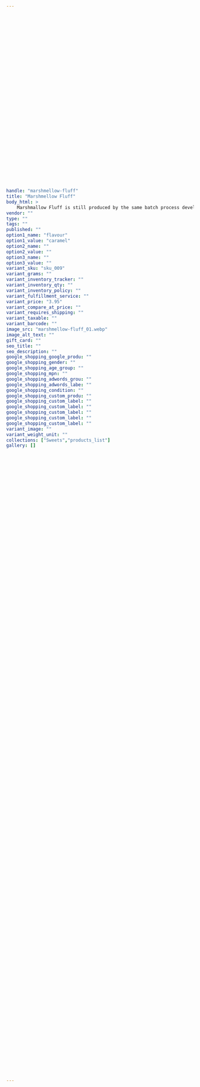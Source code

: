```yaml
---
 
 

 
 

 
 

 
 

 
 

 
 

 
 

 
 

 
 

 
 

 
 

handle: "marshmellow-fluff"
title: "Marshmellow Fluff"
body_html: >
    Marshmallow Fluff is still produced by the same batch process developed over 75 years ago - it's the only marshmallow creme made in this manner. It's what makes Durkee-Mower's product so fluffy, white, and smooth; it's what makes the difference. Because Marshmallow Fluff is made only with the finest ingredients under the most demanding sanitary conditions, it requires no artificial preservatives. 
vendor: ""
type: ""
tags: ""
published: ""
option1_name: "flavour"
option1_value: "caramel"
option2_name: ""
option2_value: ""
option3_name: ""
option3_value: ""
variant_sku: "sku_009"
variant_grams: ""
variant_inventory_tracker: ""
variant_inventory_qty: ""
variant_inventory_policy: ""
variant_fulfillment_service: ""
variant_price: "3.95"
variant_compare_at_price: ""
variant_requires_shipping: ""
variant_taxable: ""
variant_barcode: ""
image_src: "marshmellow-fluff_01.webp"
image_alt_text: ""
gift_card: ""
seo_title: ""
seo_description: ""
google_shopping_google_produ: ""
google_shopping_gender: ""
google_shopping_age_group: ""
google_shopping_mpn: ""
google_shopping_adwords_grou: ""
google_shopping_adwords_labe: ""
google_shopping_condition: ""
google_shopping_custom_produ: ""
google_shopping_custom_label: ""
google_shopping_custom_label: ""
google_shopping_custom_label: ""
google_shopping_custom_label: ""
google_shopping_custom_label: ""
variant_image: ""
variant_weight_unit: ""
collections: ["Sweets","products_list"]
gallery: []

 
 

 
 

 
 

 
 

 
 

 
 

 
 

 
 

 
 

 
 

 
 

 
 

 
 

 
 

 
 

 
 

 
 

 
 

 
 

 
 

 
 

 
 

 
 

 
 

 
 

 
 

 
 

 
 

 
 

 
 

 
 

 
 

 
 

 
 

 
 

 
 

 
 

 
 


---
```


